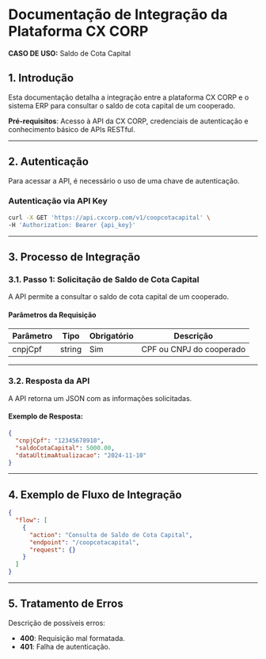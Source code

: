 
# Documentação de Integração da Plataforma CX CORP
**CASO DE USO:** Saldo de Cota Capital

## 1. Introdução
Esta documentação detalha a integração entre a plataforma CX CORP e o sistema ERP para consultar o saldo de cota capital de um cooperado.

**Pré-requisitos**: Acesso à API da CX CORP, credenciais de autenticação e conhecimento básico de APIs RESTful.

---

## 2. Autenticação

Para acessar a API, é necessário o uso de uma chave de autenticação.

### Autenticação via API Key

```bash
curl -X GET 'https://api.cxcorp.com/v1/coopcotacapital' \
-H 'Authorization: Bearer {api_key}'
```

---

## 3. Processo de Integração

### 3.1. Passo 1: Solicitação de Saldo de Cota Capital

A API permite a consultar o saldo de cota capital de um cooperado.

#### Parâmetros da Requisição

| Parâmetro  | Tipo     | Obrigatório | Descrição                             |
|------------|----------|-------------|-----------------------------------------|
| cnpjCpf    | string   | Sim         | CPF ou CNPJ do cooperado               |

---

### 3.2. Resposta da API

A API retorna um JSON com as informações solicitadas.

#### Exemplo de Resposta:

```json
{
  "cnpjCpf": "12345678910",
  "saldoCotaCapital": 5000.00,
  "dataUltimaAtualizacao": "2024-11-10"
}
```

---

## 4. Exemplo de Fluxo de Integração

```json
{
  "flow": [
    {
      "action": "Consulta de Saldo de Cota Capital",
      "endpoint": "/coopcotacapital",
      "request": {}
    }
  ]
}
```

---

## 5. Tratamento de Erros

Descrição de possíveis erros:

- **400**: Requisição mal formatada.
- **401**: Falha de autenticação.

